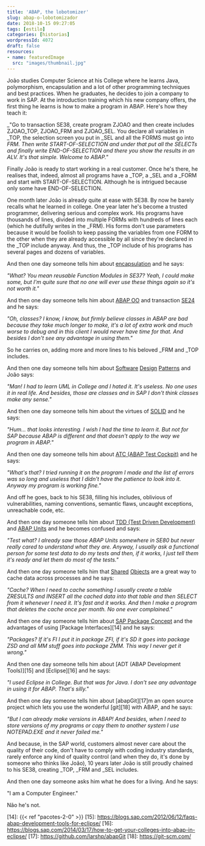 ```yaml
---
title: 'ABAP, the lobotomizer'
slug: abap-o-lobotomizador
date: 2018-10-15 09:27:05
tags: [estilo]
categories: [historias]
wordpressId: 4072
draft: false
resources:
- name: featuredImage
  src: "images/thumbnail.jpg"
---
```

João studies Computer Science at his College where he learns Java, polymorphism, encapsulation and a lot of other programming techniques and best practices. When he graduates, he decides to join a company to work in SAP. At the introduction training which his new company offers, the first thing he learns is how to make a program in ABAP. Here's how they teach it:

_"Go to transaction SE38, create program ZJOAO and then create includes ZJOAO_TOP, ZJOAO_FRM and ZJOAO_SEL. You declare all variables in _TOP, the selection screen you put in _SEL and all the FORMS must go into _FRM. Then write START-OF-SELECTION and under that put all the SELECTs and finally write END-OF-SELECTION and there you show the results in an ALV. It's that simple. Welcome to ABAP."_

<!--more-->

Finally João is ready to start working in a real customer. Once he's there, he realises that, indeed, almost all programs have a _TOP, a _SEL and a _FORM and start with START-OF-SELECTION. Although he is intrigued because only some have END-OF-SELECTION.

One month later João is already quite at ease with SE38. By now he barely recalls what he learned in college. One year later he's become a trusted programmer, delivering serious and complex work. His programs have thousands of lines, divided into multiple FORMs with hundreds of lines each (which he dutifully writes in the _FRM). His forms don't use parameters because it would be foolish to keep passing the variables from one FORM to the other when they are already accessible by all since they're declared in the _TOP include anyway. And thus, the _TOP include of his programs has several pages and dozens of variables.

And then one day someone tells him about [encapsulation][1] and he says:

_"What? You mean reusable Function Modules in SE37? Yeah, I could make some, but I'm quite sure that no one will ever use these things again so it's not worth it."_

And then one day someone tells him about [ABAP OO][2] and transaction [SE24][3] and he says:

_"Oh, classes? I know, I know, but firmly believe classes in ABAP are bad because they take much longer to make, it's a lot of extra work and much worse to debug and in this client I would never have time for that. And besides I don't see any advantage in using them."_

So he carries on, adding more and more lines to his beloved _FRM and _TOP includes.

And then one day someone tells him about [Software][4] [Design][5] [Patterns][6] and João says:

_"Man! I had to learn UML in College and I hated it. It's useless. No one uses it in real life. And besides, those are classes and in SAP I don't think classes make any sense."_

And then one day someone tells him about the virtues of [SOLID][7] and he says:

_"Hum... that looks interesting. I wish I had the time to learn it. But not for SAP because ABAP is different and that doesn't apply to the way we program in ABAP."_

And then one day someone tells him about [ATC (ABAP Test Cockpit)][8] and he says:

_"What's that? I tried running it on the program I made and the list of errors was so long and useless that I didn't have the patience to look into it. Anyway my program is working fine."_

And off he goes, back to his SE38, filling his includes, oblivious of vulnerabilities, naming conventions, semantic flaws, uncaught exceptions, unreachable code, etc.

And then one day someone tells him about [TDD (Test Driven Development)][9] and [ABAP Units][10] and he becomes confused and says:

_"Test what? I already saw those ABAP Units somewhere in SE80 but never really cared to understand what they are. Anyway, I usually ask a functional person for some test data to do my tests and then, if it works, I just tell them it's ready and let them do most of the tests."_

And then one day someone tells him that [Shared][11] [Objects][12] are a great way to cache data across processes and he says:

_"Cache? When I need to cache something I usually create a table ZRESULTS and INSERT all the cached data into that table and then SELECT from it whenever I need it. It's fast and it works. And then I make a program that deletes the cache once per month. No one ever complained."_

And then one day someone tells him about [SAP Package Concept][13] and the advantages of using [Package Interfaces][14] and he says:

_"Packages? If it's FI I put it in package ZFI, if it's SD it goes into package ZSD and all MM stuff goes into package ZMM. This way I never get it wrong."_

And then one day someone tells him about [ADT (ABAP Development Tools)][15] and [Eclipse][16] and he says:

_"I used Eclipse in College. But that was for Java. I don't see any advantage in using it for ABAP. That's silly."_

And then one day someone tells him about [abapGit][17]m an open source project which lets you use the wonderful [git][18] with ABAP, and he says:

_"But I can already make versions in ABAP! And besides, when I need to store versions of my programs or copy them to another system I use NOTEPAD.EXE and it never failed me."_

And because, in the SAP world, customers almost never care about the quality of their code, don't have to comply with coding industry standards, rarely enforce any kind of quality control (and when they do, it's done by someone who thinks like João), 10 years later João is still proudly chained to his SE38, creating _TOP, _FRM and _SEL includes.

And then one day someone asks him what he does for a living. And he says:

"I am a Computer Engineer."

Não he's not.

   [1]: https://en.wikipedia.org/wiki/Encapsulation_(computer_programming)
   [2]: https://archive.sap.com/documents/docs/DOC-10236
   [3]: http://zevolving.com/category/abapobjects/
   [4]: https://en.wikipedia.org/wiki/Software_design_pattern
   [5]: https://en.wikipedia.org/wiki/Design_Patterns
   [6]: http://shop.oreilly.com/product/9780596007126.do
   [7]: https://en.wikipedia.org/wiki/SOLID
   [8]: https://blogs.sap.com/2012/10/18/getting-started-with-the-abap-test-cockpit-for-developers/
   [9]: https://en.wikipedia.org/wiki/Test-driven_development
   [10]: https://wiki.scn.sap.com/wiki/display/ABAP/ABAP+Unit
   [11]: https://help.sap.com/doc/saphelp_nw70/7.0.31/en-US/14/dafc3e9d3b6927e10000000a114084/frameset.htm
   [12]: https://blogs.sap.com/2015/02/19/how-to-use-shared-object-memory-and-sap-memory-to-share-the-objects-for-processing-in-sap-with-an-example/
   [13]: https://blogs.sap.com/2011/12/04/abap-package-concept-part-1-the-basics/
   [14]: {{< ref "pacotes-2-0" >}}
   [15]: https://blogs.sap.com/2012/06/12/faqs-abap-development-tools-for-eclipse/
   [16]: https://blogs.sap.com/2014/03/17/how-to-get-your-colleges-into-abap-in-eclipse/
   [17]: https://github.com/larshp/abapGit
   [18]: https://git-scm.com/
